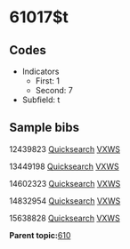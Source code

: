 # 61017$t

## Codes

-   Indicators
    -   First: 1
    -   Second: 7
-   Subfield: t

## Sample bibs

12439823 [Quicksearch](https://search.library.yale.edu/catalog/12439823) [VXWS](http://prodorbis.library.yale.edu:7014/vxws/GetHoldingsService?bibId=12439823)

13449198 [Quicksearch](https://search.library.yale.edu/catalog/13449198) [VXWS](http://prodorbis.library.yale.edu:7014/vxws/GetHoldingsService?bibId=13449198)

14602323 [Quicksearch](https://search.library.yale.edu/catalog/14602323) [VXWS](http://prodorbis.library.yale.edu:7014/vxws/GetHoldingsService?bibId=14602323)

14832954 [Quicksearch](https://search.library.yale.edu/catalog/14832954) [VXWS](http://prodorbis.library.yale.edu:7014/vxws/GetHoldingsService?bibId=14832954)

15638828 [Quicksearch](https://search.library.yale.edu/catalog/15638828) [VXWS](http://prodorbis.library.yale.edu:7014/vxws/GetHoldingsService?bibId=15638828)

**Parent topic:**[610](../../tags/610/610.md)

